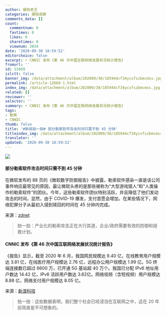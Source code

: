 ```yaml
---
author: 硬核老王
categories: 硬核观察
comments_data: []
count:
  commentnum: 0
  favtimes: 0
  likes: 0
  sharetimes: 0
  viewnum: 2034
date: '2020-09-30 18:59:52'
editorchoice: false
excerpt: • CNNIC 发布《第 46 次中国互联网络发展状况统计报告》
fromurl: ''
id: 12669
islctt: false
banner_img: /data/attachment/album/202009/30/185944cf34ycxfszbmcmss.jpg
permalink: /article-12669-1.html
index_img: /data/attachment/album/202009/30/185944cf34ycxfszbmcmss.jpg
related: []
reviewer: ''
selector: ''
summary: • CNNIC 发布《第 46 次中国互联网络发展状况统计报告》
tags:
- 勒索
- CNNIC
thumb: false
title: '#新闻拍一拍# 部分勒索软件攻击时间只需不到 45 分钟'
titleindex_img: /data/attachment/album/202009/30/185944cf34ycxfszbmcmss.jpg
translator: ''
updated: '2020-09-30 18:59:52'
---
```


![](/data/attachment/album/202009/30/185944cf34ycxfszbmcmss.jpg)


#### 部分勒索软件攻击时间只需不到 45 分钟


在微软发布的 88 页的《微软数字防御报告》中披露，勒索软件感染一直是该公司事件响应最常见的原因，最让微软头疼的是那些被称为“大型游戏猎人“和“人类操作的勒索软件”的团伙。今年，这些勒索软件团伙特别活跃，并且降低了他们发动攻击的时间。显然，由于 COVID-19 爆发，支付意愿会增加，在某些情况下，网络犯罪分子从最初入侵到赎回的时间在 45 分钟内完成。


来源：[zdnet](https://www.zdnet.com/article/microsoft-some-ransomware-attacks-take-less-than-45-minutes/)



> 
> 拍一拍：产业化的勒索攻击正在大行其道，企业/政府需要有效的防御和拯救计划。
> 
> 
> 


#### CNNIC 发布《第 46 次中国互联网络发展状况统计报告》


《报告》显示，截至 2020 年 6 月，我国网民规模达 9.40 亿，在线教育用户规模达 3.81 亿，在线医疗用户规模达 2.76 亿，远程办公用户规模达 1.99 亿。5G 终端连接数已超过 6600 万，已开通 5G 基站超 40 万个。我国已分配 IPv6 地址用户数达 14.42 亿，IPv6 活跃用户数达 3.62亿。网络视频（含短视频）用户规模达 8.88 亿，网络支付用户规模达 8.05 亿。


来源：[新浪科技](https://finance.sina.com.cn/tech/2020-09-29/doc-iivhvpwy9334481.shtml?qq-pf-to=pcqq.c2c)



> 
> 拍一拍：这些数据表明，我们整个社会已经浸泡在互联网之中，这在 20 年前简直是不可想象的。
> 
> 
>